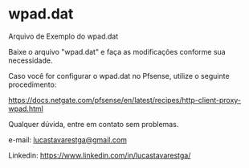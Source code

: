 # wpad.dat
Arquivo de Exemplo do wpad.dat

Baixe o arquivo "wpad.dat" e faça as modificações conforme sua necessidade.

Caso você for configurar o wpad.dat no Pfsense, utilize o seguinte procedimento:

https://docs.netgate.com/pfsense/en/latest/recipes/http-client-proxy-wpad.html

Qualquer dúvida, entre em contato sem problemas.

e-mail: lucastavarestga@gmail.com

Linkedin: https://www.linkedin.com/in/lucastavarestga/
